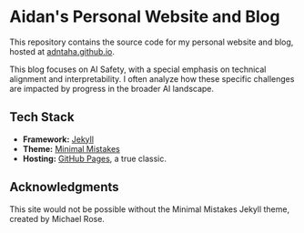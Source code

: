 # Aidan's Personal Website and Blog

This repository contains the source code for my personal website and blog, hosted at [adntaha.github.io](https://adntaha.github.io).

This blog focuses on AI Safety, with a special emphasis on technical alignment and interpretability. I often analyze how these specific challenges are impacted by progress in the broader AI landscape.

## Tech Stack

- **Framework:** [Jekyll](https://jekyllrb.com/)
- **Theme:** [Minimal Mistakes](https://github.com/mmistakes/minimal-mistakes)
- **Hosting:** [GitHub Pages](https://pages.github.com/), a true classic.

## Acknowledgments

This site would not be possible without the Minimal Mistakes Jekyll theme, created by Michael Rose.
